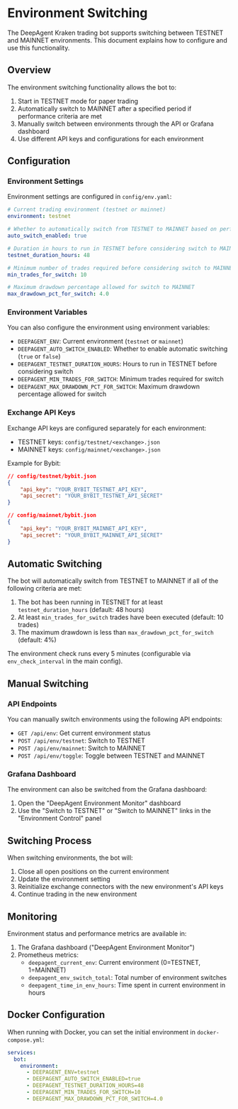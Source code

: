 # Environment Switching

The DeepAgent Kraken trading bot supports switching between TESTNET and MAINNET environments. This document explains how to configure and use this functionality.

## Overview

The environment switching functionality allows the bot to:

1. Start in TESTNET mode for paper trading
2. Automatically switch to MAINNET after a specified period if performance criteria are met
3. Manually switch between environments through the API or Grafana dashboard
4. Use different API keys and configurations for each environment

## Configuration

### Environment Settings

Environment settings are configured in `config/env.yaml`:

```yaml
# Current trading environment (testnet or mainnet)
environment: testnet

# Whether to automatically switch from TESTNET to MAINNET based on performance
auto_switch_enabled: true

# Duration in hours to run in TESTNET before considering switch to MAINNET
testnet_duration_hours: 48

# Minimum number of trades required before considering switch to MAINNET
min_trades_for_switch: 10

# Maximum drawdown percentage allowed for switch to MAINNET
max_drawdown_pct_for_switch: 4.0
```

### Environment Variables

You can also configure the environment using environment variables:

- `DEEPAGENT_ENV`: Current environment (`testnet` or `mainnet`)
- `DEEPAGENT_AUTO_SWITCH_ENABLED`: Whether to enable automatic switching (`true` or `false`)
- `DEEPAGENT_TESTNET_DURATION_HOURS`: Hours to run in TESTNET before considering switch
- `DEEPAGENT_MIN_TRADES_FOR_SWITCH`: Minimum trades required for switch
- `DEEPAGENT_MAX_DRAWDOWN_PCT_FOR_SWITCH`: Maximum drawdown percentage allowed for switch

### Exchange API Keys

Exchange API keys are configured separately for each environment:

- TESTNET keys: `config/testnet/<exchange>.json`
- MAINNET keys: `config/mainnet/<exchange>.json`

Example for Bybit:

```json
// config/testnet/bybit.json
{
    "api_key": "YOUR_BYBIT_TESTNET_API_KEY",
    "api_secret": "YOUR_BYBIT_TESTNET_API_SECRET"
}

// config/mainnet/bybit.json
{
    "api_key": "YOUR_BYBIT_MAINNET_API_KEY",
    "api_secret": "YOUR_BYBIT_MAINNET_API_SECRET"
}
```

## Automatic Switching

The bot will automatically switch from TESTNET to MAINNET if all of the following criteria are met:

1. The bot has been running in TESTNET for at least `testnet_duration_hours` (default: 48 hours)
2. At least `min_trades_for_switch` trades have been executed (default: 10 trades)
3. The maximum drawdown is less than `max_drawdown_pct_for_switch` (default: 4%)

The environment check runs every 5 minutes (configurable via `env_check_interval` in the main config).

## Manual Switching

### API Endpoints

You can manually switch environments using the following API endpoints:

- `GET /api/env`: Get current environment status
- `POST /api/env/testnet`: Switch to TESTNET
- `POST /api/env/mainnet`: Switch to MAINNET
- `POST /api/env/toggle`: Toggle between TESTNET and MAINNET

### Grafana Dashboard

The environment can also be switched from the Grafana dashboard:

1. Open the "DeepAgent Environment Monitor" dashboard
2. Use the "Switch to TESTNET" or "Switch to MAINNET" links in the "Environment Control" panel

## Switching Process

When switching environments, the bot will:

1. Close all open positions on the current environment
2. Update the environment setting
3. Reinitialize exchange connectors with the new environment's API keys
4. Continue trading in the new environment

## Monitoring

Environment status and performance metrics are available in:

1. The Grafana dashboard ("DeepAgent Environment Monitor")
2. Prometheus metrics:
   - `deepagent_current_env`: Current environment (0=TESTNET, 1=MAINNET)
   - `deepagent_env_switch_total`: Total number of environment switches
   - `deepagent_time_in_env_hours`: Time spent in current environment in hours

## Docker Configuration

When running with Docker, you can set the initial environment in `docker-compose.yml`:

```yaml
services:
  bot:
    environment:
      - DEEPAGENT_ENV=testnet
      - DEEPAGENT_AUTO_SWITCH_ENABLED=true
      - DEEPAGENT_TESTNET_DURATION_HOURS=48
      - DEEPAGENT_MIN_TRADES_FOR_SWITCH=10
      - DEEPAGENT_MAX_DRAWDOWN_PCT_FOR_SWITCH=4.0
```
